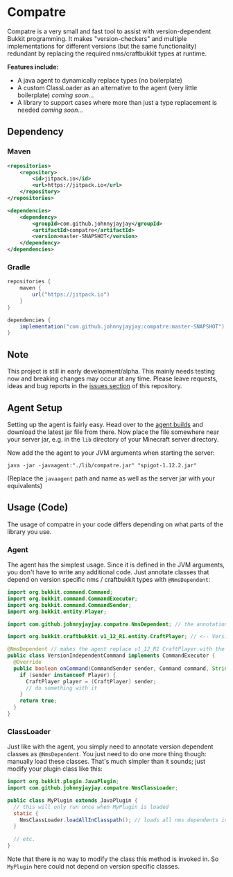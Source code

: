 # Compatre
Compatre is a very small and fast tool to assist with version-dependent Bukkit programming. 
It makes "version-checkers" and multiple implementations for different versions (but the same functionality)
redundant by replacing the required nms/craftbukkit types at runtime.

**Features include:**
- A java agent to dynamically replace types (no boilerplate)
- A custom ClassLoader as an alternative to the agent (very little boilerplate) *coming soon...*
- A library to support cases where more than just a type replacement is needed *coming soon...*

## Dependency
### Maven
```xml
<repositories>
    <repository>
        <id>jitpack.io</id>
        <url>https://jitpack.io</url>
    </repository>
</repositories>

<dependencies>
    <dependency>
        <groupId>com.github.johnnyjayjay</groupId>
        <artifactId>compatre</artifactId>
        <version>master-SNAPSHOT</version>
    </dependency>
</dependencies>
```
### Gradle
```groovy
repositories {
    maven {
        url("https://jitpack.io")
    }
}

dependencies {
    implementation("com.github.johnnyjayjay:compatre:master-SNAPSHOT")
}
```

## Note
This project is still in early development/alpha. This mainly needs testing now and breaking 
changes may occur at any time. Please leave requests, ideas and bug reports in the 
[issues section](https://github.com/johnnyjayjay/compatre/issues) of this repository.

## Agent Setup
Setting up the agent is fairly easy. Head over to the [agent builds](./agent-build) and download 
the latest jar file from there. Now place the file somewhere near your server jar, e.g. in the `lib` 
directory of your Minecraft server directory.

Now add the the agent to your JVM arguments when starting the server:
```batch
java -jar -javaagent:"./lib/compatre.jar" "spigot-1.12.2.jar"
```
(Replace the `javaagent` path and name as well as the server jar with your equivalents)

## Usage (Code)
The usage of compatre in your code differs depending on what parts of the library you use.
### Agent
The agent has the simplest usage. Since it is defined in the JVM arguments, you don't have 
to write any additional code. Just annotate classes that depend on version specific nms / craftbukkit
types with `@NmsDependent`:
```java
import org.bukkit.command.Command;
import org.bukkit.command.CommandExecutor;
import org.bukkit.command.CommandSender;
import org.bukkit.entity.Player;

import com.github.johnnyjayjay.compatre.NmsDependent; // the annotation

import org.bukkit.craftbukkit.v1_12_R1.entity.CraftPlayer; // <-- Version specific - usually wouldn't work on any other version

@NmsDependent // makes the agent replace v1_12_R1 CraftPlayer with the correct CraftPlayer at runtime
public class VersionIndependentCommand implements CommandExecutor {
  @Override
  public boolean onCommand(CommandSender sender, Command command, String label, String[] args) {
    if (sender instanceof Player) {
      CraftPlayer player = (CraftPlayer) sender;
      // do something with it
    } 
    return true;
  }
}
```

### ClassLoader
Just like with the agent, you simply need to annotate version dependent classes as `@NmsDependent`. 
You just need to do one more thing though: manually load these classes.
That's much simpler than it sounds; just modify your plugin class like this:
```java
import org.bukkit.plugin.JavaPlugin;
import com.github.johnnyjayjay.compatre.NmsClassLoader;

public class MyPlugin extends JavaPlugin {
  // this will only run once when MyPlugin is loaded
  static {
    NmsClassLoader.loadAllInClasspath(); // loads all nms dependents in class path
  }
  
  // etc.
}
```
Note that there is no way to modify the class this method is invoked in. So `MyPlugin` here could 
not depend on version specific classes.

